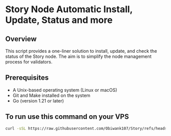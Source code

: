 # Story Node Automatic Install, Update, Status and more

## Overview
This script provides a one-liner solution to install, update, and check the status of the Story node. The aim is to simplify the node management process for validators.

## Prerequisites
- A Unix-based operating system (Linux or macOS)
- Git and Make installed on the system
- Go (version 1.21 or later)

## To run use this command on your VPS
```bash
curl -sSL https://raw.githubusercontent.com/Obiwank107/Story/refs/heads/main/autoinstall.sh | bash
```
